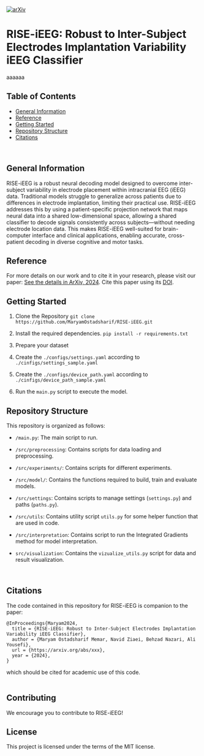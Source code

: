 [![arXiv](https://img.shields.io/badge/arXiv-2206.03992-b31b1b.svg)](https://arxiv.org/abs/2408.14477v1)
# RISE-iEEG: Robust to Inter-Subject Electrodes Implantation Variability iEEG Classifier

aaaaaa
## Table of Contents
* [General Information](#general-information)
* [Reference](#reference)
* [Getting Started](#getting-started)
* [Repository Structure](#repository-structure)
* [Citations](#citations)
<br/>

## General Information
RISE-iEEG is a robust neural decoding model designed to overcome inter-subject variability in electrode placement within intracranial EEG (iEEG) data. Traditional models struggle to generalize across patients due to differences in electrode implantation, limiting their practical use. RISE-iEEG addresses this by using a patient-specific projection network that maps neural data into a shared low-dimensional space, allowing a shared classifier to decode signals consistently across subjects—without needing electrode location data. This makes RISE-iEEG well-suited for brain-computer interface and clinical applications, enabling accurate, cross-patient decoding in diverse cognitive and motor tasks.

## Reference
For more details on our work and to cite it in your research, please visit our paper: [See the details in ArXiv, 2024](https://arxiv.org/abs/2408.14477v1). Cite this paper using its [DOI](https://arxiv.org/abs/2408.14477v1).

## Getting Started
1. Clone the Repository 
`git clone https://github.com/MaryamOstadsharif/RISE-iEEG.git`

2. Install the required dependencies. `pip install -r requirements.txt`

3. Prepare your dataset

4. Create the `./configs/settings.yaml` according to `./cinfigs/settings_sample.yaml`

5. Create the `./configs/device_path.yaml` according to `./cinfigs/device_path_sample.yaml`

6. Run the `main.py` script to execute the model.

## Repository Structure
This repository is organized as follows:

- `/main.py`: The main script to run.

- `/src/preprocessing`: Contains scripts for data loading and preprocessing.

- `/src/experiments/`: Contains scripts for different experiments.
  
- `/src/model/`: Contains the functions required to build, train and evaluate models.

- `/src/settings`: Contains scripts to manage settings (`settings.py`) and paths (`paths.py`).

- `/src/utils`: Contains utility script `utils.py` for some helper function that are used in code.

- `/src/interpretation`: Contains script to run the Integrated Gradients method for model interpretation.
  
- `src/visualization`: Contains the `vizualize_utils.py` script for data and result visualization.
<br/>

## Citations
The code contained in this repository for RISE-iEEG is companion to the paper:  

```
@InProceedings{Maryam2024,
  title = {RISE-iEEG: Robust to Inter-Subject Electrodes Implantation Variability iEEG Classifier},
  author = {Maryam Ostadsharif Memar, Navid Ziaei, Behzad Nazari, Ali Yousefi},
  url = {https://arxiv.org/abs/xxx},
  year = {2024},
}
```
which should be cited for academic use of this code.  
<br/>

## Contributing

We encourage you to contribute to RISE-iEEG! 

## License

This project is licensed under the terms of the MIT license.
